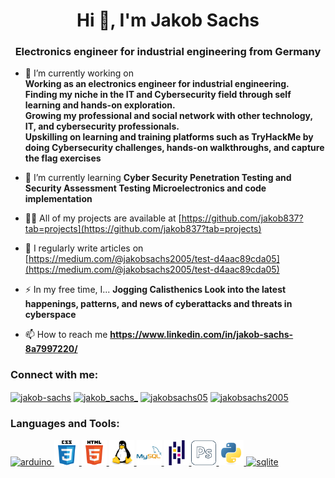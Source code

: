<h1 align="center">Hi 👋, I'm Jakob Sachs</h1>
<h3 align="center">Electronics engineer for industrial engineering from Germany</h3>

- 🔭 I’m currently working on <br>**Working as an electronics engineer for industrial engineering.<br>Finding my niche in the IT and Cybersecurity field through self learning and hands-on exploration.<br>Growing my professional and social network with other technology, IT, and cybersecurity professionals.<br>Upskilling on learning and training platforms such as TryHackMe by doing Cybersecurity challenges, hands-on walkthroughs, and capture the flag exercises**

- 🌱 I’m currently learning **Cyber Security Penetration Testing and Security Assessment Testing Microelectronics and code implementation**

- 👨‍💻 All of my projects are available at [https://github.com/jakob837?tab=projects](https://github.com/jakob837?tab=projects)

- 📝 I regularly write articles on [https://medium.com/@jakobsachs2005/test-d4aac89cda05](https://medium.com/@jakobsachs2005/test-d4aac89cda05)

- ⚡ In my free time, I... **Jogging Calisthenics Look into the latest happenings, patterns, and news of cyberattacks and threats in cyberspace**

- 📫 How to reach me **https://www.linkedin.com/in/jakob-sachs-8a7997220/**

<h3 align="left">Connect with me:</h3>
<p align="left">
<a href="https://linkedin.com/in/jakob-sachs" target="blank"><img align="center" src="https://raw.githubusercontent.com/rahuldkjain/github-profile-readme-generator/master/src/images/icons/Social/linked-in-alt.svg" alt="jakob-sachs" height="30" width="40" /></a>
<a href="https://instagram.com/jakob_sachs_" target="blank"><img align="center" src="https://raw.githubusercontent.com/rahuldkjain/github-profile-readme-generator/master/src/images/icons/Social/instagram.svg" alt="jakob_sachs_" height="30" width="40" /></a>
<a href="https://medium.com/jakobsachs05" target="blank"><img align="center" src="https://raw.githubusercontent.com/rahuldkjain/github-profile-readme-generator/master/src/images/icons/Social/medium.svg" alt="jakobsachs05" height="30" width="40" /></a>
<a href="https://www.hackerrank.com/jakobsachs2005" target="blank"><img align="center" src="https://raw.githubusercontent.com/rahuldkjain/github-profile-readme-generator/master/src/images/icons/Social/hackerrank.svg" alt="jakobsachs2005" height="30" width="40" /></a>
</p>

<h3 align="left">Languages and Tools:</h3>
<p align="left"> <a href="https://www.arduino.cc/" target="_blank" rel="noreferrer"> <img src="https://cdn.worldvectorlogo.com/logos/arduino-1.svg" alt="arduino" width="40" height="40"/> </a> <a href="https://www.w3schools.com/css/" target="_blank" rel="noreferrer"> <img src="https://raw.githubusercontent.com/devicons/devicon/master/icons/css3/css3-original-wordmark.svg" alt="css3" width="40" height="40"/> </a> <a href="https://www.w3.org/html/" target="_blank" rel="noreferrer"> <img src="https://raw.githubusercontent.com/devicons/devicon/master/icons/html5/html5-original-wordmark.svg" alt="html5" width="40" height="40"/> </a> <a href="https://www.linux.org/" target="_blank" rel="noreferrer"> <img src="https://raw.githubusercontent.com/devicons/devicon/master/icons/linux/linux-original.svg" alt="linux" width="40" height="40"/> </a> <a href="https://www.mysql.com/" target="_blank" rel="noreferrer"> <img src="https://raw.githubusercontent.com/devicons/devicon/master/icons/mysql/mysql-original-wordmark.svg" alt="mysql" width="40" height="40"/> </a> <a href="https://pandas.pydata.org/" target="_blank" rel="noreferrer"> <img src="https://raw.githubusercontent.com/devicons/devicon/2ae2a900d2f041da66e950e4d48052658d850630/icons/pandas/pandas-original.svg" alt="pandas" width="40" height="40"/> </a> <a href="https://www.photoshop.com/en" target="_blank" rel="noreferrer"> <img src="https://raw.githubusercontent.com/devicons/devicon/master/icons/photoshop/photoshop-line.svg" alt="photoshop" width="40" height="40"/> </a> <a href="https://www.python.org" target="_blank" rel="noreferrer"> <img src="https://raw.githubusercontent.com/devicons/devicon/master/icons/python/python-original.svg" alt="python" width="40" height="40"/> </a> <a href="https://www.sqlite.org/" target="_blank" rel="noreferrer"> <img src="https://www.vectorlogo.zone/logos/sqlite/sqlite-icon.svg" alt="sqlite" width="40" height="40"/> </a> </p>
